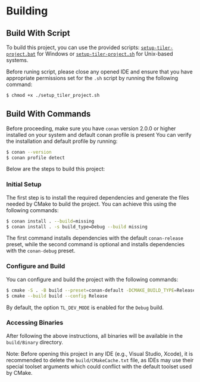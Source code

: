 # Building

## Build With Script

To build this project, you can use the provided scripts: [`setup-tiler-project.bat`](setup-tiler-project.bat) for Windows or [`setup-tiler-project.sh`](setup-tiler-project.sh) for Unix-based systems. 

Before runing script, please close any opened IDE and ensure that you have appropriate permissions set for the `.sh` script by running the following command:
```bash
$ chmod +x ./setup_tiler_project.sh
```

## Build With Commands

Before proceeding, make sure you have `conan` version 2.0.0 or higher installed on your system and default conan profile is present
You can verify the installation and default profile by running:
```bash
$ conan --version
$ conan profile detect
```

Below are the steps to build this project:

### Initial Setup

The first step is to install the required dependencies and generate the files needed by CMake to build the project. You can achieve this using the following commands:
```bash
$ conan install . --build=missing
$ conan install . -s build_type=Debug --build missing
```

The first command installs dependencies with the default `conan-release` preset, while the second command is optional and installs dependencies with the `conan-debug` preset.

### Configure and Build

You can configure and build the project with the following commands:
```bash
$ cmake -S . -B build --preset=conan-default -DCMAKE_BUILD_TYPE=Release -DTL_DEV_MODE=ON
$ cmake --build build --config Release
```

By default, the option `TL_DEV_MODE` is enabled for the `Debug` build.

### Accessing Binaries

After following the above instructions, all binaries will be available in the `build/Binary` directory.

Note: Before opening this project in any IDE (e.g., Visual Studio, Xcode), it is recommended to delete the `build/CMakeCache.txt` file, as IDEs may use their special toolset arguments which could conflict with the default toolset used by CMake.